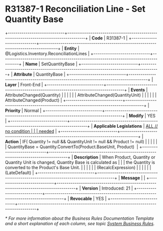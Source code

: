 ﻿---
erp.type: front-end-business-rule
erp.entity: Logistics.Inventory.ReconciliationLines
---

# R31387-1 Reconciliation Line - Set Quantity Base
+-----------------------------+---------------------------------------------------------------------------------------+
| **Code**                    | R31387-1                                                                              |
+-----------------------------+---------------------------------------------------------------------------------------+
| **Entity**                  | @Logistics.Inventory.ReconciliationLines                                              |
+-----------------------------+---------------------------------------------------------------------------------------+
| **Name**                    | SetQuantityBase                                                                       |
+-----------------------------+---------------------------------------------------------------------------------------+
| **Attribute**               | QuantityBase                                                                          |
+-----------------------------+---------------------------------------------------------------------------------------+
| **Layer**                   | Front-End                                                                             |
+-----------------------------+---------------------------------------------------------------------------------------+
| **Events**                  | AttributeChanged(Quantity)                                                            |
|                             |                                                                                       |
|                             | AttributeChanged(QuantityUnit)                                                        |
|                             |                                                                                       |
|                             | AttributeChanged(Product)                                                             |
+-----------------------------+---------------------------------------------------------------------------------------+
| **Priority**                | Normal                                                                                |
+-----------------------------+---------------------------------------------------------------------------------------+
| **Modify**                  | YES                                                                                   |
+-----------------------------+---------------------------------------------------------------------------------------+
| **Applicable Legislations** | [ALL // no condition                                                                  |
|                             | needed](xref:applicable-legislations)                                                 |
+-----------------------------+---------------------------------------------------------------------------------------+
| **Action**                  | IF( Quantity != null && QuantityUnit != null && Product != null)                      |
|                             |                                                                                       |
|                             | QuantityBase = Quantity.ConvertTo(Product.BaseUnit, Product)                          |
+-----------------------------+---------------------------------------------------------------------------------------+
| **Description**             | When Product, Quantity or  Quantity Unit is changed, Quantity Base is calculated as   |
|                             | the Quantity is converted to the Product\'s Base Unit.                                |
|                             |                                                                                       |
|                             | (RecalcExpression)                                                                    |
|                             |                                                                                       |
|                             | (LateDefault)                                                                         |
+-----------------------------+---------------------------------------------------------------------------------------+
| **Message**                 |                                                                                       |
+-----------------------------+---------------------------------------------------------------------------------------+
| **Version**                 | Introduced: 21                                                                        |
+-----------------------------+---------------------------------------------------------------------------------------+
| **Revocable**               | YES                                                                                   |
+-----------------------------+---------------------------------------------------------------------------------------+

*\* For more information about the Business Rules Documentation Template and a short explanation of each column, see
topic [System Business Rules](../templates/template-description-system-business-rules.md).*
